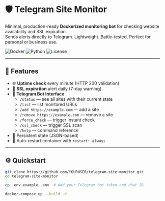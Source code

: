 # 🛡️ Telegram Site Monitor

Minimal, production-ready **Dockerized monitoring bot** for checking website availability and SSL expiration.  
Sends alerts directly to Telegram. Lightweight. Battle-tested. Perfect for personal or business use.

![Docker](https://img.shields.io/badge/docker-ready-blue) ![Python](https://img.shields.io/badge/python-3.11+-green) ![License](https://img.shields.io/badge/license-MIT-lightgrey)

---

## 🚀 Features

- 🌐 **Uptime check** every minute (HTTP 200 validation)
- 🔐 **SSL expiration** alert daily (7-day warning)
- 🧠 **Telegram Bot Interface**
  - `/status` — see all sites with their current state
  - `/list` — list monitored URLs
  - `/add https://example.com` — add a site
  - `/remove https://example.com` — remove a site
  - `/force_check` — trigger instant check
  - `/ssl_check` — trigger SSL scan
  - `/help` — command reference
- 💾 Persistent state (JSON-based)
- 🔁 Auto-restart container with `restart: always`

---

## ⚙️ Quickstart

```bash
git clone https://github.com/YOURUSER/telegram-site-monitor.git
cd telegram-site-monitor

cp .env.example .env  # Add your Telegram bot token and chat ID

docker-compose up --build -d
